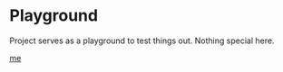# Playground

Project serves as a playground to test things out. Nothing special here.

[me](mailto:sascha_develop@gmx.de)